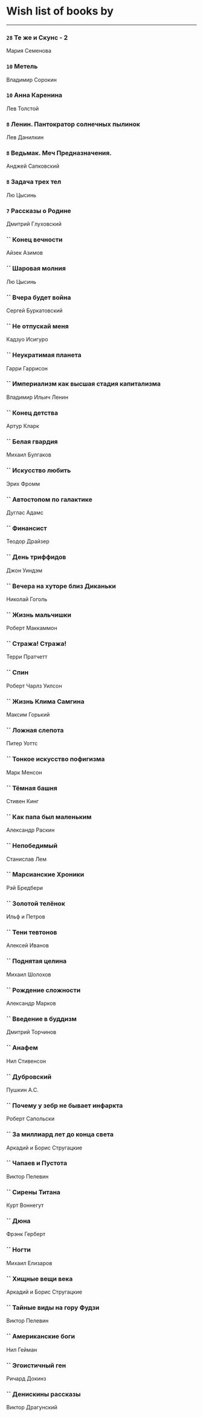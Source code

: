 # Wish list of books by [](https://plus.google.com/u/0/105803270930838059244/)
---

### `28` Те же и Скунс - 2
Мария Семенова

### `10` Метель
Владимир Сорокин

### `10` Анна Каренина
Лев Толстой

### `8` Ленин. Пантократор солнечных пылинок
Лев Данилкин

### `8` Ведьмак. Меч Предназначения.
Анджей Сапковский

### `8` Задача трех тел
Лю Цысинь

### `7` Рассказы о Родине
Дмитрий Глуховский

### `` Конец вечности
Айзек Азимов

### `` Шаровая молния
Лю Цысинь

### `` Вчера будет война
Сергей Буркатовский

### `` Не отпускай меня
Кадзуо Исигуро

### `` Неукратимая планета
Гарри Гаррисон

### `` Империализм как высшая стадия капитализма
Владимир Ильич Ленин

### `` Конец детства
Артур Кларк

### `` Белая гвардия
Михаил Булгаков

### `` Искусство любить
Эрих Фромм

### `` Автостопом по галактике
Дуглас Адамс

### `` Финансист
Теодор Драйзер

### `` День триффидов
Джон Уиндэм

### `` Вечера на хуторе близ Диканьки
Николай Гоголь

### `` Жизнь мальчишки
Роберт Маккаммон

### `` Стража! Стража!
Терри Пратчетт

### `` Спин
Роберт Чарлз Уилсон

### `` Жизнь Клима Самгина
Максим Горький

### `` Ложная слепота
Питер Уоттс

### `` Тонкое искусство пофигизма
Марк Менсон

### `` Тёмная башня
Стивен Кинг

### `` Как папа был маленьким
Александр Раскин

### `` Непобедимый
Станислав Лем

### `` Марсианские Хроники
Рэй Бредбери

### `` Золотой телёнок
Ильф и Петров

### `` Тени тевтонов
Алексей Иванов

### `` Поднятая целина
Михаил Шолохов

### `` Рождение сложности
Александр Марков

### `` Введение в буддизм
Дмитрий Торчинов

### `` Анафем
Нил Стивенсон

### `` Дубровский
Пушкин А.С.

### `` Почему у зебр не бывает инфаркта
Роберт Сапольски

### `` За миллиард лет до конца света
Аркадий и Борис Стругацкие

### `` Чапаев и Пустота
Виктор Пелевин

### `` Сирены Титана
Курт Воннегут

### `` Дюна
Фрэнк Герберт

### `` Ногти
Михаил Елизаров

### `` Хищные вещи века
Аркадий и Борис Стругацкие

### `` Тайные виды на гору Фудзи
Виктор Пелевин

### `` Американские боги
Нил Гейман

### `` Эгоистичный ген
Ричард Докинз

### `` Денискины рассказы
Виктор Драгунский

